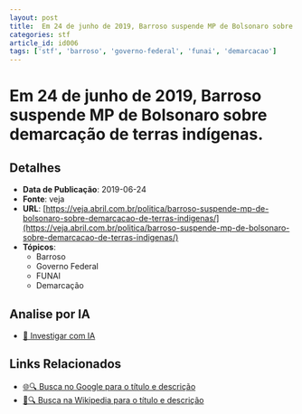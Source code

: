 ```yaml
---
layout: post
title:  Em 24 de junho de 2019, Barroso suspende MP de Bolsonaro sobre demarcação de terras indígenas.
categories: stf
article_id: id006
tags: ['stf', 'barroso', 'governo-federal', 'funai', 'demarcacao']
---
```


# Em 24 de junho de 2019, Barroso suspende MP de Bolsonaro sobre demarcação de terras indígenas.

## Detalhes
- **Data de Publicação**: 2019-06-24
- **Fonte**: veja
- **URL**: [https://veja.abril.com.br/politica/barroso-suspende-mp-de-bolsonaro-sobre-demarcacao-de-terras-indigenas/](https://veja.abril.com.br/politica/barroso-suspende-mp-de-bolsonaro-sobre-demarcacao-de-terras-indigenas/)
- **Tópicos**:
  - Barroso
  - Governo Federal
  - FUNAI
  - Demarcação

## Analise por IA
- [🤖 Investigar com IA](https://www.perplexity.ai/search?q=%22not%C3%ADcia%20artigo%20Brasil%22%20Em%2024%20de%20junho%20de%202019%2C%20Barroso%20suspende%20MP%20de%20Bolsonaro%20sobre%20demarca%C3%A7%C3%A3o%20de%20terras%20ind%C3%ADgenas.%20veja%202019-06-24)

## Links Relacionados
- [🌐🔍 Busca no Google para o título e descrição](https://www.google.com/search?q=%22not%C3%ADcia%20artigo%20Brasil%22%20Em%2024%20de%20junho%20de%202019%2C%20Barroso%20suspende%20MP%20de%20Bolsonaro%20sobre%20demarca%C3%A7%C3%A3o%20de%20terras%20ind%C3%ADgenas.%20veja%202019-06-24)
- [📖🔍 Busca na Wikipedia para o título e descrição](https://pt.wikipedia.org/w/index.php?search=%22not%C3%ADcia%20artigo%20Brasil%22%20Em%2024%20de%20junho%20de%202019%2C%20Barroso%20suspende%20MP%20de%20Bolsonaro%20sobre%20demarca%C3%A7%C3%A3o%20de%20terras%20ind%C3%ADgenas.%20veja%202019-06-24)

